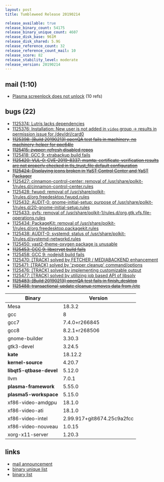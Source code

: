 ```yaml
---
layout: post
title: Tumbleweed Release 20190214

release_available: true
release_binary_count: 54175
release_binary_unique_count: 4607
release_disk_base: 961M
release_disk_shared: 5.9G
release_reference_count: 32
release_reference_count_mail: 10
release_score: 82
release_stability_level: moderate
release_version: 20190214
---
```


## mail (1:10)

- [Plasma screenlock does not unlock](https://lists.opensuse.org/opensuse-factory/2019-02/msg00448.html) (10 refs)

## bugs (22)

<!--more-->

- [1125374: Lutris lacks dependencies](https://bugzilla.opensuse.org/show_bug.cgi?id=1125374)
- [1125376: Installation: New user is not added in `video` group -> results in permission issue for /dev/dri/card0](https://bugzilla.opensuse.org/show_bug.cgi?id=1125376)
- ~~[1125398: \[Build 20190213\] openQA test fails in machinery, no machinery-helper for ppc64le](https://bugzilla.opensuse.org/show_bug.cgi?id=1125398)~~
- ~~[1125415: zypper: refresh disabled repos](https://bugzilla.opensuse.org/show_bug.cgi?id=1125415)~~
- [1125418: GCC 9: xtrabackup build fails](https://bugzilla.opensuse.org/show_bug.cgi?id=1125418)
- ~~[1125420: VUL-0: CVE-2019-8337: msmtp: certificate-verification results are not properly checked in tls_trust_file default configuration](https://bugzilla.opensuse.org/show_bug.cgi?id=1125420)~~
- ~~[1125424: Displaying icons broken in YaST Control Center and YaST Packager](https://bugzilla.opensuse.org/show_bug.cgi?id=1125424)~~
- [1125427: cinnamon-control-center: removal of /usr/share/polkit-1/rules.d/cinnamon-control-center.rules](https://bugzilla.opensuse.org/show_bug.cgi?id=1125427)
- [1125428: fwupd: removal of /usr/share/polkit-1/rules.d/org.freedesktop.fwupd.rules](https://bugzilla.opensuse.org/show_bug.cgi?id=1125428)
- [1125432: AUDIT-0: gnome-initial-setup: purpose of /usr/share/polkit-1/rules.d/20-gnome-initial-setup.rules](https://bugzilla.opensuse.org/show_bug.cgi?id=1125432)
- [1125433: gvfs: removal of /usr/share/polkit-1/rules.d/org.gtk.vfs.file-operations.rules](https://bugzilla.opensuse.org/show_bug.cgi?id=1125433)
- [1125434: PackageKit: removal of /usr/share/polkit-1/rules.d/org.freedesktop.packagekit.rules](https://bugzilla.opensuse.org/show_bug.cgi?id=1125434)
- [1125438: AUDIT-0: systemd: status of /usr/share/polkit-1/rules.d/systemd-networkd.rules](https://bugzilla.opensuse.org/show_bug.cgi?id=1125438)
- [1125450: yast2-theme-oxygen package is unusable](https://bugzilla.opensuse.org/show_bug.cgi?id=1125450)
- ~~[1125453: GCC 9: libxcrypt build fails](https://bugzilla.opensuse.org/show_bug.cgi?id=1125453)~~
- [1125458: GCC 9: nodejs8 build fails](https://bugzilla.opensuse.org/show_bug.cgi?id=1125458)
- [1125470: \[TRACK\] solved by FETCHER / MEDIABACKEND enhancement](https://bugzilla.opensuse.org/show_bug.cgi?id=1125470)
- [1125471: \[TRACK\] solved by 'zypper cleanup' command/options](https://bugzilla.opensuse.org/show_bug.cgi?id=1125471)
- [1125476: \[TRACK\] solved by implementing customizable output](https://bugzilla.opensuse.org/show_bug.cgi?id=1125476)
- [1125477: \[TRACK\] solved by utilizing job based API of libsolv](https://bugzilla.opensuse.org/show_bug.cgi?id=1125477)
- ~~[1125483: \[Build 20190213\] openQA test fails in finish_desktop](https://bugzilla.opensuse.org/show_bug.cgi?id=1125483)~~
- ~~[1125488: transactional-update cleanup removes data from /etc](https://bugzilla.opensuse.org/show_bug.cgi?id=1125488)~~

Binary | Version
--- | ---
Mesa | 18.3.2
gcc | 8
gcc7 | 7.4.0+r266845
gcc8 | 8.2.1+r268506
gnome-builder | 3.30.3
gtk3-devel | 3.24.5
**kate** | 18.12.2
**kernel-source** | 4.20.7
**libqt5-qtbase-devel** | 5.12.0
llvm | 7.0.1
**plasma-framework** | 5.55.0
**plasma5-workspace** | 5.15.0
xf86-video-amdgpu | 18.1.0
xf86-video-ati | 18.1.0
xf86-video-intel | 2.99.917+git8674.25c9a2fcc
xf86-video-nouveau | 1.0.15
xorg-x11-server | 1.20.3

## links

- [mail announcement](https://lists.opensuse.org/opensuse-factory/2019-02/msg00447.html)
- [binary unique list](http://download.tumbleweed.boombatower.com/20190214/rpm.unique.list)
- [binary list](http://download.tumbleweed.boombatower.com/20190214/rpm.list)
